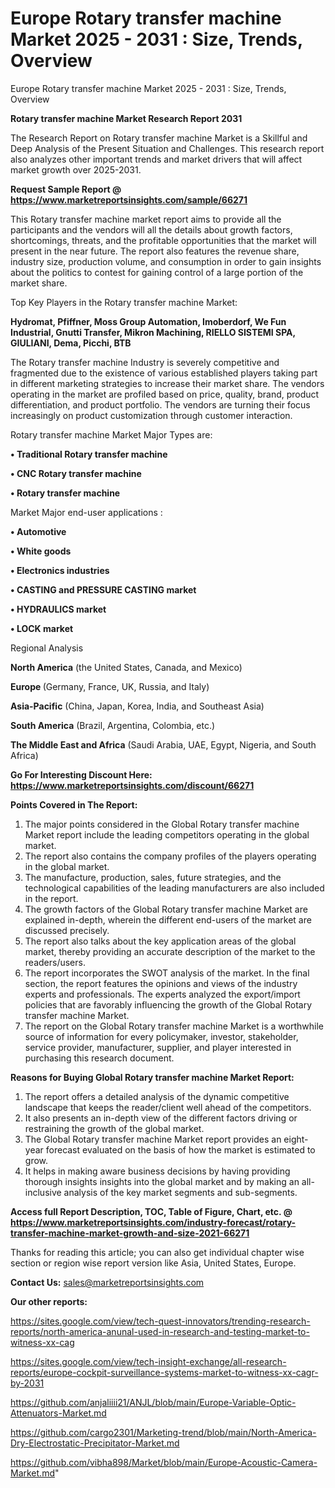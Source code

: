 # Europe Rotary transfer machine Market 2025 - 2031 : Size, Trends, Overview
 Europe Rotary transfer machine Market 2025 - 2031 : Size, Trends, Overview

<strong>Rotary transfer machine Market Research Report 2031</strong>

The Research Report on Rotary transfer machine Market is a Skillful and Deep Analysis of the Present Situation and Challenges. This research report also analyzes other important trends and market drivers that will affect market growth over 2025-2031.

<strong>Request Sample Report @ <a href=https://www.marketreportsinsights.com/sample/66271>https://www.marketreportsinsights.com/sample/66271</a></strong>

This Rotary transfer machine market report aims to provide all the participants and the vendors will all the details about growth factors, shortcomings, threats, and the profitable opportunities that the market will present in the near future. The report also features the revenue share, industry size, production volume, and consumption in order to gain insights about the politics to contest for gaining control of a large portion of the market share.

Top Key Players in the Rotary transfer machine Market:

<strong>Hydromat, Pfiffner, Moss Group Automation, Imoberdorf, We Fun Industrial, Gnutti Transfer, Mikron Machining, RIELLO SISTEMI SPA, GIULIANI, Dema, Picchi, BTB</strong>

The Rotary transfer machine Industry is severely competitive and fragmented due to the existence of various established players taking part in different marketing strategies to increase their market share. The vendors operating in the market are profiled based on price, quality, brand, product differentiation, and product portfolio. The vendors are turning their focus increasingly on product customization through customer interaction.

Rotary transfer machine Market Major Types are:

<strong>• Traditional Rotary transfer machine

• CNC Rotary transfer machine

• Rotary transfer machine</strong>

Market Major end-user applications :

<strong>• Automotive

• White goods

• Electronics industries

• CASTING and PRESSURE CASTING market

• HYDRAULICS market

• LOCK market</strong>

Regional Analysis

</u><strong><b>North America</b></strong> (the United States, Canada, and Mexico)

<strong><b>Europe </b></strong>(Germany, France, UK, Russia, and Italy)

<strong><b>Asia-Pacific</b></strong> (China, Japan, Korea, India, and Southeast Asia)

<strong><b>South America</b></strong> (Brazil, Argentina, Colombia, etc.)

<strong><b>The Middle East and Africa</b></strong> (Saudi Arabia, UAE, Egypt, Nigeria, and South Africa)

<strong>Go For Interesting Discount Here: <a href=https://www.marketreportsinsights.com/discount/66271>https://www.marketreportsinsights.com/discount/66271</a></strong>

<strong>Points Covered in The Report:</strong>
<ol>
  <li>The major points considered in the Global Rotary transfer machine Market report include the leading competitors operating in the global market.</li>
  <li>The report also contains the company profiles of the players operating in the global market.</li>
  <li>The manufacture, production, sales, future strategies, and the technological capabilities of the leading manufacturers are also included in the report.</li>
  <li>The growth factors of the Global Rotary transfer machine Market are explained in-depth, wherein the different end-users of the market are discussed precisely.</li>
  <li>The report also talks about the key application areas of the global market, thereby providing an accurate description of the market to the readers/users.</li>
  <li>The report incorporates the SWOT analysis of the market. In the final section, the report features the opinions and views of the industry experts and professionals. The experts analyzed the export/import policies that are favorably influencing the growth of the Global Rotary transfer machine Market.</li>
  <li>The report on the Global Rotary transfer machine Market is a worthwhile source of information for every policymaker, investor, stakeholder, service provider, manufacturer, supplier, and player interested in purchasing this research document.</li>
</ol>
<strong>Reasons for Buying Global Rotary transfer machine Market Report:</strong>

<ol>
  <li>The report offers a detailed analysis of the dynamic competitive landscape that keeps the reader/client well ahead of the competitors.</li>
  <li>It also presents an in-depth view of the different factors driving or restraining the growth of the global market.</li>
  <li>The Global Rotary transfer machine Market report provides an eight-year forecast evaluated on the basis of how the market is estimated to grow.</li>
  <li>It helps in making aware business decisions by having providing thorough insights insights into the global market and by making an all-inclusive analysis of the key market segments and sub-segments.</li>
</ol>
<strong>Access full Report Description, TOC, Table of Figure, Chart, etc. @ <a href=https://www.marketreportsinsights.com/industry-forecast/rotary-transfer-machine-market-growth-and-size-2021-66271>https://www.marketreportsinsights.com/industry-forecast/rotary-transfer-machine-market-growth-and-size-2021-66271</a></strong>


Thanks for reading this article; you can also get individual chapter wise section or region wise report version like Asia, United States, Europe.

<strong>Contact Us:</strong>
sales@marketreportsinsights.com

<strong>Our other reports:</strong>

<a href=https://sites.google.com/view/tech-quest-innovators/trending-research-reports/north-america-anunal-used-in-research-and-testing-market-to-witness-xx-cag>https://sites.google.com/view/tech-quest-innovators/trending-research-reports/north-america-anunal-used-in-research-and-testing-market-to-witness-xx-cag</a>

<a href=https://sites.google.com/view/tech-insight-exchange/all-research-reports/europe-cockpit-surveillance-systems-market-to-witness-xx-cagr-by-2031>https://sites.google.com/view/tech-insight-exchange/all-research-reports/europe-cockpit-surveillance-systems-market-to-witness-xx-cagr-by-2031</a>

<a href=https://github.com/anjaliiii21/ANJL/blob/main/Europe-Variable-Optic-Attenuators-Market.md>https://github.com/anjaliiii21/ANJL/blob/main/Europe-Variable-Optic-Attenuators-Market.md</a>

<a href=https://github.com/cargo2301/Marketing-trend/blob/main/North-America-Dry-Electrostatic-Precipitator-Market.md>https://github.com/cargo2301/Marketing-trend/blob/main/North-America-Dry-Electrostatic-Precipitator-Market.md</a>

<a href=https://github.com/vibha898/Market/blob/main/Europe-Acoustic-Camera-Market.md>https://github.com/vibha898/Market/blob/main/Europe-Acoustic-Camera-Market.md</a>"
